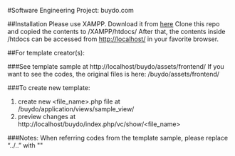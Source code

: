 #Software Engineering Project: buydo.com

##Installation
Please use XAMPP. Download it from [here](https://www.apachefriends.org/)
Clone this repo and copied the contents to /XAMPP/htdocs/
After that, the contents inside /htdocs can be accessed from [http://localhost/](http://localhost/) in your favorite browser.

##For template creator(s):

###See template sample at
http://localhost/buydo/assets/frontend/
If you want to see the codes, the original files is here: /buydo/assets/frontend/

###To create new template:
1. create new <file_name>.php file at /buydo/application/views/sample_view/
2. preview changes at http://localhost/buydo/index.php/vc/show/<file_name>

###Notes:
When referring codes from the template sample, please replace “../..” with "<?php echo base_url(); ?>"